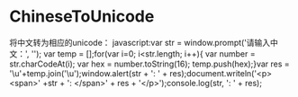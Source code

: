 # ChineseToUnicode
将中文转为相应的unicode：
javascript:var str = window.prompt('请输入中文：', ''); var temp = [];for(var i=0; i&lt;str.length; i++){ var number = str.charCodeAt(i);    var hex = number.toString(16); temp.push(hex);}var res = '\\u'+temp.join('\\u');window.alert(str + ': ' + res);document.writeln('&lt;p>&lt;span>' +str + ': &lt;/span>' + res + '&lt;/p>');console.log(str, ': ' + res);
